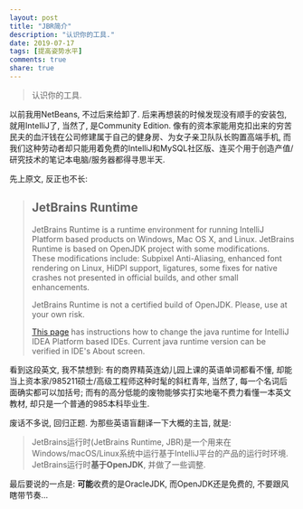 ```yaml
---
layout: post
title: "JBR简介"
description: "认识你的工具."
date: 2019-07-17
tags: [提高姿势水平]
comments: true
share: true
---
```


> 认识你的工具.

以前我用NetBeans, 不过后来给卸了. 后来再想装的时候发现没有顺手的安装包, 就用IntelliJ了, 当然了, 是Community Edition. 像有的资本家能用克扣出来的穷苦民夫的血汗钱在公司修建属于自己的健身房、为女子亲卫队队长购置高端手机, 而我们这种劳动者却只能用着免费的IntelliJ和MySQL社区版、连买个用于创造产值/研究技术的笔记本电脑/服务器都得寻思半天.


先上原文, 反正也不长:

> ## JetBrains Runtime
> 
> JetBrains Runtime is a runtime environment for running IntelliJ Platform based products on Windows, Mac OS X, and Linux. JetBrains Runtime is based on OpenJDK project with some modifications. These modifications include: Subpixel Anti-Aliasing, enhanced font rendering on Linux, HiDPI support, ligatures, some fixes for native crashes not presented in official builds, and other small enhancements. 
> 
> JetBrains Runtime is not a certified build of OpenJDK. Please, use at your own risk.
> 
> [This page](https://intellij-support.jetbrains.com/hc/en-us/articles/206544879-Selecting-the-JDK-version-the-IDE-will-run-under) has instructions how to change the java runtime for IntelliJ IDEA Platform based IDEs. Current java runtime version can be verified in IDE's About screen.


看到这段英文, 我不禁想到: 有的商界精英连幼儿园上课的英语单词都看不懂, 却能当上资本家/985211硕士/高级工程师这种时髦的斜杠青年, 当然了, 每一个名词后面确实都可以加括号; 而有的高分低能的废物能够实打实地毫不费力看懂一本英文教材, 却只是一个普通的985本科毕业生. 

废话不多说, 回归正题. 为那些英语盲翻译一下大概的主旨, 就是:

> JetBrains运行时(JetBrains Runtime, JBR)是一个用来在Windows/macOS/Linux系统中运行基于IntelliJ平台的产品的运行时环境. JetBrains运行时**基于OpenJDK**, 并做了一些调整.


最后要说的一点是: **可能**收费的是OracleJDK, 而OpenJDK还是免费的, 不要跟风瞎带节奏...